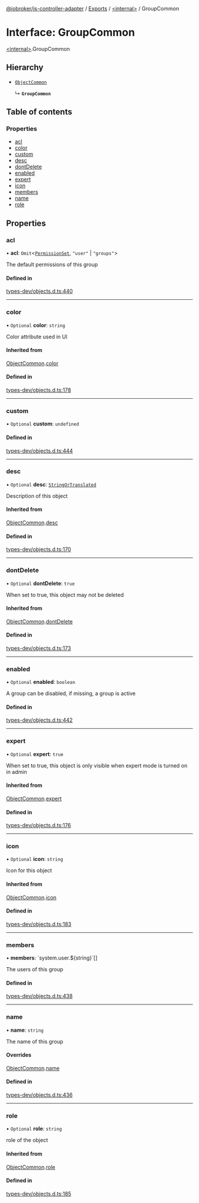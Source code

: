 [@iobroker/js-controller-adapter](../README.md) / [Exports](../modules.md) / [\<internal\>](../modules/internal_.md) / GroupCommon

# Interface: GroupCommon

[\<internal\>](../modules/internal_.md).GroupCommon

## Hierarchy

- [`ObjectCommon`](internal_.ObjectCommon.md)

  ↳ **`GroupCommon`**

## Table of contents

### Properties

- [acl](internal_.GroupCommon.md#acl)
- [color](internal_.GroupCommon.md#color)
- [custom](internal_.GroupCommon.md#custom)
- [desc](internal_.GroupCommon.md#desc)
- [dontDelete](internal_.GroupCommon.md#dontdelete)
- [enabled](internal_.GroupCommon.md#enabled)
- [expert](internal_.GroupCommon.md#expert)
- [icon](internal_.GroupCommon.md#icon)
- [members](internal_.GroupCommon.md#members)
- [name](internal_.GroupCommon.md#name)
- [role](internal_.GroupCommon.md#role)

## Properties

### acl

• **acl**: `Omit`\<[`PermissionSet`](internal_.PermissionSet.md), ``"user"`` \| ``"groups"``\>

The default permissions of this group

#### Defined in

[types-dev/objects.d.ts:440](https://github.com/ioBroker/ioBroker.js-controller/blob/e03492751/packages/types-dev/objects.d.ts#L440)

___

### color

• `Optional` **color**: `string`

Color attribute used in UI

#### Inherited from

[ObjectCommon](internal_.ObjectCommon.md).[color](internal_.ObjectCommon.md#color)

#### Defined in

[types-dev/objects.d.ts:178](https://github.com/ioBroker/ioBroker.js-controller/blob/e03492751/packages/types-dev/objects.d.ts#L178)

___

### custom

• `Optional` **custom**: `undefined`

#### Defined in

[types-dev/objects.d.ts:444](https://github.com/ioBroker/ioBroker.js-controller/blob/e03492751/packages/types-dev/objects.d.ts#L444)

___

### desc

• `Optional` **desc**: [`StringOrTranslated`](../modules/internal_.md#stringortranslated)

Description of this object

#### Inherited from

[ObjectCommon](internal_.ObjectCommon.md).[desc](internal_.ObjectCommon.md#desc)

#### Defined in

[types-dev/objects.d.ts:170](https://github.com/ioBroker/ioBroker.js-controller/blob/e03492751/packages/types-dev/objects.d.ts#L170)

___

### dontDelete

• `Optional` **dontDelete**: ``true``

When set to true, this object may not be deleted

#### Inherited from

[ObjectCommon](internal_.ObjectCommon.md).[dontDelete](internal_.ObjectCommon.md#dontdelete)

#### Defined in

[types-dev/objects.d.ts:173](https://github.com/ioBroker/ioBroker.js-controller/blob/e03492751/packages/types-dev/objects.d.ts#L173)

___

### enabled

• `Optional` **enabled**: `boolean`

A group can be disabled, if missing, a group is active

#### Defined in

[types-dev/objects.d.ts:442](https://github.com/ioBroker/ioBroker.js-controller/blob/e03492751/packages/types-dev/objects.d.ts#L442)

___

### expert

• `Optional` **expert**: ``true``

When set to true, this object is only visible when expert mode is turned on in admin

#### Inherited from

[ObjectCommon](internal_.ObjectCommon.md).[expert](internal_.ObjectCommon.md#expert)

#### Defined in

[types-dev/objects.d.ts:176](https://github.com/ioBroker/ioBroker.js-controller/blob/e03492751/packages/types-dev/objects.d.ts#L176)

___

### icon

• `Optional` **icon**: `string`

Icon for this object

#### Inherited from

[ObjectCommon](internal_.ObjectCommon.md).[icon](internal_.ObjectCommon.md#icon)

#### Defined in

[types-dev/objects.d.ts:183](https://github.com/ioBroker/ioBroker.js-controller/blob/e03492751/packages/types-dev/objects.d.ts#L183)

___

### members

• **members**: \`system.user.$\{string}\`[]

The users of this group

#### Defined in

[types-dev/objects.d.ts:438](https://github.com/ioBroker/ioBroker.js-controller/blob/e03492751/packages/types-dev/objects.d.ts#L438)

___

### name

• **name**: `string`

The name of this group

#### Overrides

[ObjectCommon](internal_.ObjectCommon.md).[name](internal_.ObjectCommon.md#name)

#### Defined in

[types-dev/objects.d.ts:436](https://github.com/ioBroker/ioBroker.js-controller/blob/e03492751/packages/types-dev/objects.d.ts#L436)

___

### role

• `Optional` **role**: `string`

role of the object

#### Inherited from

[ObjectCommon](internal_.ObjectCommon.md).[role](internal_.ObjectCommon.md#role)

#### Defined in

[types-dev/objects.d.ts:185](https://github.com/ioBroker/ioBroker.js-controller/blob/e03492751/packages/types-dev/objects.d.ts#L185)
